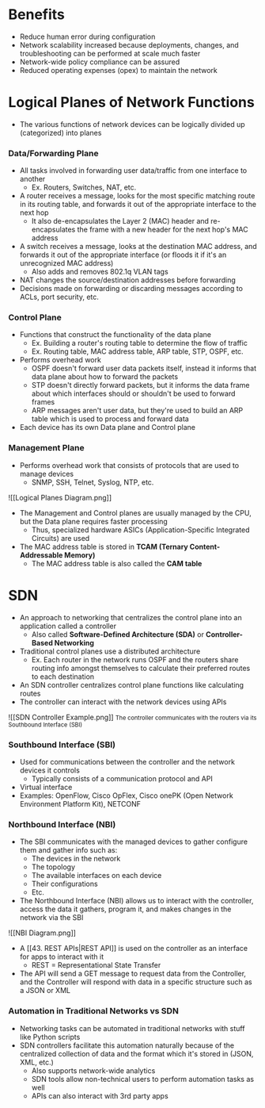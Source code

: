 # Benefits
- Reduce human error during configuration
- Network scalability increased because deployments, changes, and troubleshooting can be performed at scale much faster
- Network-wide policy compliance can be assured
- Reduced operating expenses (opex) to maintain the network
# Logical Planes of Network Functions
- The various functions of network devices can be logically divided up (categorized) into planes
### Data/Forwarding Plane
- All tasks involved in forwarding user data/traffic from one interface to another
	- Ex. Routers, Switches, NAT, etc.
- A router receives a message, looks for the most specific matching route in its routing table, and forwards it out of the appropriate interface to the next hop
	- It also de-encapsulates the Layer 2 (MAC) header and re-encapsulates the frame with a new header for the next hop's MAC address
- A switch receives a message, looks at the destination MAC address, and forwards it out of the appropriate interface (or floods it if it's an unrecognized MAC address)
	- Also adds and removes 802.1q VLAN tags
- NAT changes the source/destination addresses before forwarding
- Decisions made on forwarding or discarding messages according to ACLs, port security, etc.
### Control Plane
- Functions that construct the functionality of the data plane
	- Ex. Building a router's routing table to determine the flow of traffic
	- Ex. Routing table, MAC address table, ARP table, STP, OSPF, etc.
- Performs overhead work 
	- OSPF doesn't forward user data packets itself, instead it informs that data plane about how to forward the packets
	- STP doesn't directly forward packets, but it informs the data frame about which interfaces should or shouldn't be used to forward frames
	- ARP messages aren't user data, but they're used to build an ARP table which is used to process and forward data
- Each device has its own Data plane and Control plane
### Management Plane
- Performs overhead work that consists of protocols that are used to manage devices
	- SNMP, SSH, Telnet, Syslog, NTP, etc.

![[Logical Planes Diagram.png]]

- The Management and Control planes are usually managed by the CPU, but the Data plane requires faster processing
	- Thus, specialized hardware ASICs (Application-Specific Integrated Circuits) are used
- The MAC address table is stored in **TCAM (Ternary Content-Addressable Memory)**
	- The MAC address table is also called the **CAM table**
# SDN
- An approach to networking that centralizes the control plane into an application called a controller
	- Also called **Software-Defined Architecture (SDA)** or **Controller-Based Networking**
- Traditional control planes use a distributed architecture
	- Ex. Each router in the network runs OSPF and the routers share routing info amongst themselves to calculate their preferred routes to each destination
- An SDN controller centralizes control plane functions like calculating routes
- The controller can interact with the network devices using APIs

![[SDN Controller Example.png]]
<small>The controller communicates with the routers via its Southbound Interface (SBI)</small>
### Southbound Interface (SBI)
- Used for communications between the controller and the network devices it controls
	- Typically consists of a communication protocol and API
- Virtual interface
- Examples: OpenFlow, Cisco OpFlex, Cisco onePK (Open Network Environment Platform Kit), NETCONF
### Northbound Interface (NBI)
- The SBI communicates with the managed devices to gather configure them and gather info such as:
	- The devices in the network
	- The topology
	- The available interfaces on each device
	- Their configurations
	- Etc.
- The Northbound Interface (NBI) allows us to interact with the controller, access the data it gathers, program it, and makes changes in the network via the SBI

![[NBI Diagram.png]]

- A [[43. REST APIs|REST API]] is used on the controller as an interface for apps to interact with it
	- REST = Representational State Transfer
- The API will send a GET message to request data from the Controller, and the Controller will respond with data in a specific structure such as a JSON or XML
### Automation in Traditional Networks vs SDN
- Networking tasks can be automated in traditional networks with stuff like Python scripts
- SDN controllers facilitate this automation naturally because of the centralized collection of data and the format which it's stored in (JSON, XML, etc.)
	- Also supports network-wide analytics
	- SDN tools allow non-technical users to perform automation tasks as well
	- APIs can also interact with 3rd party apps
